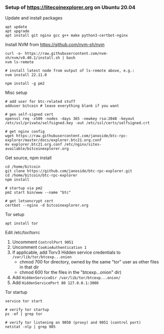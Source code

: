 ### Setup of https://litecoinexplorer.org on Ubuntu 20.04

Update and install packages

    apt update
    apt upgrade
    apt install git nginx gcc g++ make python3-certbot-nginx
    
Install NVM from https://github.com/nvm-sh/nvm

    curl -o- https://raw.githubusercontent.com/nvm-sh/nvm/v0.40.1/install.sh | bash
    nvm ls-remote
    
    # install latest node from output of ls-remote above, e.g.:
    nvm install 22.11.0 
    
    npm install -g pm2
    
Misc setup

    # add user for btc-related stuff
    adduser bitcoin # leave everything blank if you want
    
    # gen self-signed cert
    openssl req -x509 -nodes -days 365 -newkey rsa:2048 -keyout /etc/ssl/private/selfsigned.key -out /etc/ssl/certs/selfsigned.crt
    
    # get nginx config
    wget https://raw.githubusercontent.com/janoside/btc-rpc-explorer/master/docs/explorer.btc21.org.conf
    mv explorer.btc21.org.conf /etc/nginx/sites-available/bitcoinexplorer.org

Get source, npm install

    cd /home/bitcoin
    git clone https://github.com/janoside/btc-rpc-explorer.git
    cd /home/bitcoin/btc-rpc-explorer
    npm install
    
    # startup via pm2
    pm2 start bin/www --name "btc"
    
    # get letsencrypt cert
    certbot --nginx -d bitcoinexplorer.org
    
Tor setup

    apt install tor
    
Edit /etc/tor/torrc

1. Uncomment `ControlPort 9051`
2. Uncomment `CookieAuthentication 1`
3. If applicable, add Torv3 Hidden service credentials to `/var/lib/tor/btcexp...onion`
    * chmod 700 for directory, owned by the same "tor" user as other files in that dir
    * chmod 600 for the files in the "btcexp...onion" dir)
5. Add `HiddenServiceDir /var/lib/tor/btcexp...onion/`
6. Add `HiddenServicePort 80 127.0.0.1:3000`


Tor startup

    service tor start
    
    # verify tor startup
    ps -ef | grep tor
    
    # verify tor listening on 9050 (proxy) and 9051 (control port)
    netstat -nlp | grep 905
    
